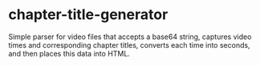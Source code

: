 # chapter-title-generator
Simple parser for video files that accepts a base64 string, captures video times and corresponding chapter titles, converts each time into seconds, and then places this data into HTML.
